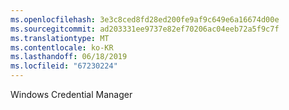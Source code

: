 ```yaml
---
ms.openlocfilehash: 3e3c8ced8fd28ed200fe9af9c649e6a16674d00e
ms.sourcegitcommit: ad203331ee9737e82ef70206ac04eeb72a5f9c7f
ms.translationtype: MT
ms.contentlocale: ko-KR
ms.lasthandoff: 06/18/2019
ms.locfileid: "67230224"
---
```

Windows Credential Manager